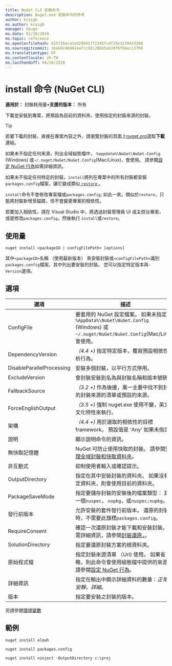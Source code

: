 ```yaml
---
title: NuGet CLI 安裝命令
description: Nuget.exe 安裝命令的參考
author: kraigb
ms.author: kraigb
manager: douge
ms.date: 01/18/2018
ms.topic: reference
ms.openlocfilehash: 615f2beca1eb288417f2345fcdf25e323942d300
ms.sourcegitcommit: 3eab9c4dd41ea7ccd2c28bb5ab16f6fbbec13708
ms.translationtype: HT
ms.contentlocale: zh-TW
ms.lasthandoff: 04/26/2018
---
```

# <a name="install-command-nuget-cli"></a>install 命令 (NuGet CLI)

**適用於：** 封裝耗用量&bullet;**支援的版本：** 所有

下載並安裝到專案，將預設為目前的資料夾，使用指定的封裝來源的封裝。

> [!Tip]
> 若要下載的封裝，直接在專案內容之外，請瀏覽封裝的頁面上[nuget.org](https://www.nuget.org)選取**下載**連結。

如果未不指定任何來源，列出全域組態檔中， `%appdata%\NuGet\NuGet.Config` (Windows) 或`~/.nuget/NuGet/NuGet.Config`(Mac/Linux)，會使用。 請參閱[設定 NuGet 行為](../consume-packages/configuring-nuget-behavior.md)如需詳細資訊。

如果未不指定任何特定的封裝，`install`將列在專案中的所有封裝都安裝`packages.config`檔案，讓它變成類似[ `restore` ](cli-ref-restore.md)。

`install`命令不會修改專案檔或`packages.config`; 如此一來，類似於`restore`，只能將封裝新增至磁碟，但不會變更專案的相依性。

若要加入相依性，請在 Visual Studio 中，將透過封裝管理員 UI 或主控台專案，或是修改`packages.config`，然後執行 `install`或`restore`。

## <a name="usage"></a>使用量

```cli
nuget install <packageID | configFilePath> [options]
```

其中`<packageID>`名稱 （使用最新版本） 來安裝封裝或`<configFilePath>`識別`packages.config`檔案，其中列出要安裝的封裝。 您可以指定特定版本與`-Version`選項。

## <a name="options"></a>選項

| 選項 | 描述 |
| --- | --- |
| ConfigFile | 要套用的 NuGet 設定檔案。 如果未指定， `%AppData%\NuGet\NuGet.Config` (Windows) 或`~/.nuget/NuGet/NuGet.Config`(Mac/Linux) 會使用。|
| DependencyVersion | *（4.4 +)* 指定特定版本，覆寫預設相依性解析行為。 |
| DisableParallelProcessing | 安裝多個封裝，以平行方式停用。 |
| ExcludeVersion | 會封裝安裝到名為與封裝名稱和版本號碼。 |
| FallbackSource | *（3.2 +)* 作為後援，萬一主要中找不到封裝的封裝來源的清單或預設的來源。 |
| ForceEnglishOutput | *（3.5 +)* 強制 nuget.exe 使用不變，英文的文化特性來執行。 |
| 架構 | *（4.4 +)* 用於選取的相依性的目標 framework。 預設值是 'Any' 如果未指定。 |
| 說明 | 顯示說明命令的資訊。 |
| 無快取記憶體 | NuGet 可防止使用快取的封裝。 請參閱[管理全域封裝和快取資料夾](../consume-packages/managing-the-global-packages-and-cache-folders.md)。 |
| 非互動式 | 抑制使用者輸入或確認提示。 |
| OutputDirectory | 指定在其中安裝封裝的資料夾。 如果沒有指定資料夾，則會使用目前的資料夾。 |
| PackageSaveMode | 指定要儲存封裝的安裝後的檔案類型： 其中一個`nuspec`， `nupkg`，或`nuspec;nupkg`。 |
| 發行前版本 | 允許安裝的套件發行前版本。 還原的封裝時，不需要此旗標`packages.config`。 |
| RequireConsent | 確認一次還原封裝才能下載和安裝封裝。 如需詳細資訊，請參閱[封裝還原，](../consume-packages/package-restore.md)。 |
| SolutionDirectory | 指定要還原封裝方案的根資料夾。 |
| 原始程式檔 | 指定封裝來源清單 （Url) 使用。 如果省略，則此命令會使用組態檔中提供的來源，請參閱[設定 NuGet 行為](../consume-packages/configuring-nuget-behavior.md)。 |
| 詳細資訊 | 指定在輸出中顯示詳細資料的數量：*正常*，*安靜*，*詳細*。 |
| 版本 | 指定要安裝之封裝的版本。 |

另請參閱[環境變數](cli-ref-environment-variables.md)

## <a name="examples"></a>範例

```cli
nuget install elmah

nuget install packages.config

nuget install ninject -OutputDirectory c:\proj
```
